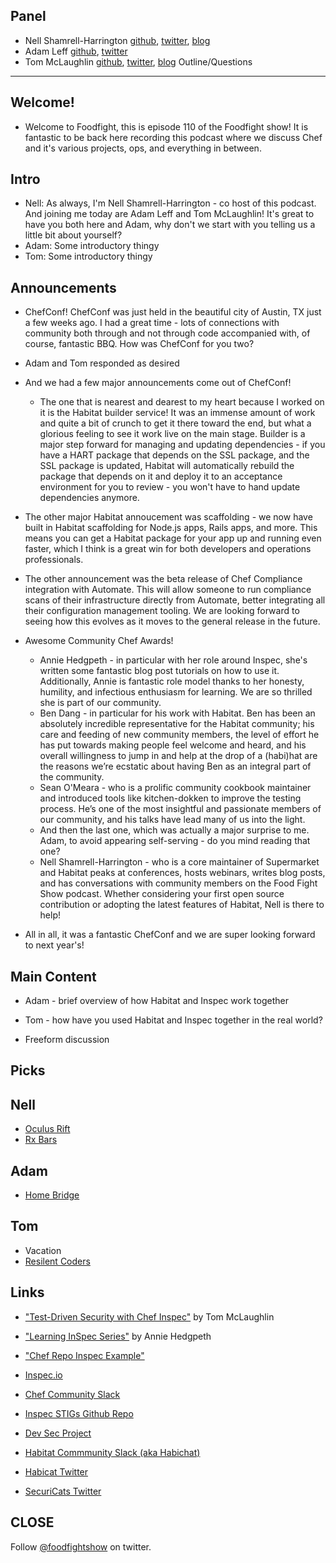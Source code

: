 Panel<a name="panel"></a>
-----

* Nell Shamrell-Harrington [github](https://github.com/nellshamrell), [twitter](https://twitter.com/nellshamrell), [blog](http://nellshamrell.com/)
* Adam Leff [github](https://github.com/adamleff), [twitter](https://twitter.com/adamleff)
* Tom McLaughlin [github](https://github.com/tmclaugh), [twitter](https://twitter.com/tmclaughbos), [blog](https://blog.threatstack.com/test-driven-security-with-chef-inspec)
Outline/Questions
-----------------

## Welcome!
* Welcome to Foodfight, this is episode 110 of the Foodfight show!  It is fantastic to be back here recording this podcast where we discuss Chef and it's various projects, ops, and everything in between.

## Intro
  * Nell: As always, I'm Nell Shamrell-Harrington - co host of this podcast.  And joining me today are Adam Leff and Tom McLaughlin!  It's great to have you both here and Adam, why don't we start with you telling us a little bit about yourself?
  * Adam: Some introductory thingy
  * Tom: Some introductory thingy

## Announcements
  * ChefConf!  ChefConf was just held in the beautiful city of Austin, TX just a few weeks ago.  I had a great time - lots of connections with community both through and not through code accompanied with, of course, fantastic BBQ.  How was ChefConf for you two?
  * Adam and Tom responded as desired

  * And we had a few major announcements come out of ChefConf!  
    * The one that is nearest and dearest to my heart because I worked on it is the Habitat builder service!  It was an immense amount of work and quite a bit of crunch to get it there toward the end, but what a glorious feeling to see it work live on the main stage.  Builder is a major step forward for managing and updating dependencies - if you have a HART package that depends on the SSL package, and the SSL package is updated, Habitat will automatically rebuild the package that depends on it and deploy it to an acceptance environment for you to review - you won't have to hand update dependencies anymore.
  * The other major Habitat annoucement was scaffolding - we now have built in Habitat scaffolding for Node.js apps, Rails apps, and more.  This means you can get a Habitat package for your app up and running even faster, which I think is a great win for both developers and operations professionals.
  * The other announcement was the beta release of Chef Compliance integration with Automate.  This will allow someone to run compliance scans of their infrastructure directly from Automate, better integrating all their configuration management tooling.  We are looking forward to seeing how this evolves as it moves to the general release in the future.
  * Awesome Community Chef Awards!
    * Annie Hedgpeth - in particular with her role around Inspec, she's written some fantastic blog post tutorials on how to use it.  Additionally, Annie is fantastic role model thanks to her honesty, humility, and infectious enthusiasm for learning. We are so thrilled she is part of our community. 
    * Ben Dang - in particular for his work with Habitat.  Ben has been an absolutely incredible representative for the Habitat community; his care and feeding of new community members, the level of effort he has put towards making people feel welcome and heard, and his overall willingness to jump in and help at the drop of a (habi)hat are the reasons we’re ecstatic about having Ben as an integral part of the community.
    * Sean O'Meara - who is a prolific community cookbook maintainer and introduced tools like kitchen-dokken to improve the testing process.  He’s one of the most insightful and passionate members of our community, and his talks have lead many of us into the light.
    * And then the last one, which was actually a major surprise to me.  Adam, to avoid appearing self-serving - do you mind reading that one?
    * Nell Shamrell-Harrington - who is a core maintainer of Supermarket and Habitat peaks at conferences, hosts webinars, writes blog posts, and has conversations with community members on the Food Fight Show podcast. Whether considering your first open source contribution or adopting the latest features of Habitat, Nell is there to help!
  * All in all, it was a fantastic ChefConf and we are super looking forward to next year's!

## Main Content

* Adam - brief overview of how Habitat and Inspec work together
* Tom - how have you used Habitat and Inspec together in the real world?

* Freeform discussion

Picks<a name="picks"></a>
-----

## Nell

* [Oculus Rift](https://www.oculus.com/)
* [Rx Bars](https://www.rxbar.com/)

## Adam

* [Home Bridge](https://github.com/nfarina/homebridge)

## Tom

* Vacation
* [Resilent Coders](http://www.resilientcoders.org/)

Links<a name="links"></a>
-----

* ["Test-Driven Security with Chef Inspec"](https://blog.threatstack.com/test-driven-security-with-chef-inspec) by Tom McLaughlin

* ["Learning InSpec Series"](http://www.anniehedgie.com/inspec/) by Annie Hedgpeth

* ["Chef Repo Inspec Example"](https://github.com/threatstack/chef-repo-inspec-example)

* [Inspec.io](https://www.inspec.io/)

* [Chef Community Slack](http://community-slack.chef.io/)

* [Inspec STIGs Github Repo](https://github.com/inspec-stigs)

* [Dev Sec Project](http://dev-sec.io/)

* [Habitat Commmunity Slack (aka Habichat)](http://slack.habitat.sh/)

* [Habicat Twitter](https://twitter.com/habicatsh)

* [SecuriCats Twitter](https://twitter.com/securicats)

CLOSE
-----

Follow [@foodfightshow](http://twitter.com/foodfightshow) on twitter.
